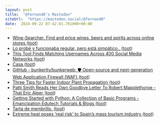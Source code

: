 ```yaml
---
layout: post
title:  "@fernand0's Mastodon"
siteUrl:  "https://mastodon.social/@fernand0"
date:  2024-09-22 07:42:01.761000+00:00
---
```

*  [Wine-Searcher. Find and price wines, beers and spirits across online stores ](https://www.wine-searcher.com) ([toot](https://mastodon.social/@fernand0/113180077048367993))
*  [Lo probé y funcionaba regular, pero está simpático.. ](https://mastodon.social/@fernand0/113179701913590795) ([toot](https://mastodon.social/@fernand0/113179701913590795))
*  [This Tool Finds Matching Usernames Across 400 Social Media Networks ](https://lifehacker.com/tech/sherlock-finds-matching-social-media-accounts-for-any-usernam) ([toot](https://mastodon.social/@fernand0/113179335830501051))
*  [Casa ](https://www.flickr.com/photos/fernand0/53994126730) ([toot](https://mastodon.social/@fernand0/113178600520745694))
*  [GitHub - bunkerity/bunkerweb: 🛡️ Open-source and next-generation Web Application Firewall (WAF) ](https://github.com/bunkerity/bunkerwe) ([toot](https://mastodon.social/@fernand0/113178526381501469))
*  [Three Tips for Faster Indoor Plant Propagation ](https://lifehacker.com/home/tips-for-faster-indoor-plant-propagatio) ([toot](https://mastodon.social/@fernand0/113176735950008095))
*  [Patti Smith Reads Her Own Goodbye Letter To Robert Mapplethorpe - That Eric Alper ](https://www.thatericalper.com/2024/07/11/patti-smith-reads-her-own-goodbye-letter-to-robert-mapplethorpe) ([toot](https://mastodon.social/@fernand0/113176394362845227))
*  [Getting Started with Python: A Collection of Basic Programs - Emancipation Edutech Tutorials & Blogs ](https://emancipation.co.in/getting-started-with-python-a-collection-of-basic-programs) ([toot](https://mastodon.social/@fernand0/113176175725785886))
*  [Tarta de membrillo. ](https://avecesunafoto.wordpress.com/2024/09/21/tarta-de-membrillo) ([toot](https://mastodon.social/@fernand0/113176132860993716))
*  [Extreme heat poses ‘real risk’ to Spain’s mass tourism industry ](https://www.theguardian.com/world/article/2024/jul/27/extreme-heat-poses-real-risk-to-spains-mass-tourism-industr) ([toot](https://mastodon.social/@fernand0/113175986826982116))
